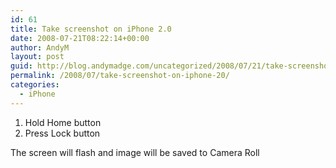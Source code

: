 ```yaml
---
id: 61
title: Take screenshot on iPhone 2.0
date: 2008-07-21T08:22:14+00:00
author: AndyM
layout: post
guid: http://blog.andymadge.com/uncategorized/2008/07/21/take-screenshot-on-iphone-20/
permalink: /2008/07/take-screenshot-on-iphone-20/
categories:
  - iPhone
---
```

  1. Hold Home button
  2. Press Lock button

The screen will flash and image will be saved to Camera Roll